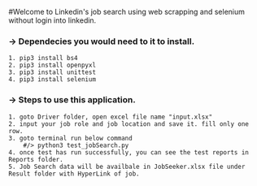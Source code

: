 #Welcome to Linkedin's job search using web scrapping and selenium without login into linkedin.

### -> Dependecies you would need to it to install.

    1. pip3 install bs4
    2. pip3 install openpyxl
    3. pip3 install unittest
    4. pip3 install selenium

### -> Steps to use this application.
    1. goto Driver folder, open excel file name "input.xlsx"
    2. input your job role and job location and save it. fill only one row.
    3. goto terminal run below command
        #/> python3 test_jobSearch.py
    4. once test has run successfully, you can see the test reports in Reports folder.
    5. Job Search data will be availbale in JobSeeker.xlsx file under Result folder with HyperLink of job.
